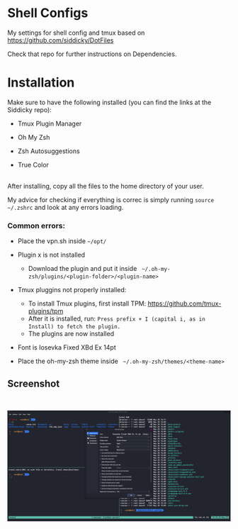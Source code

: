 # Shell Configs

My settings for shell config and tmux based on https://github.com/siddicky/DotFiles

Check that repo for further instructions on Dependencies.

# Installation

Make sure to have the following installed (you can find the links at the Siddicky repo):

- Tmux Plugin Manager

- Oh My Zsh

- Zsh Autosuggestions

- True Color


<br>
After installing, copy all the files to the home directory of your user.

My advice for checking if everything is correc is simply running ``source ~/.zshrc`` and look at any errors loading.

### Common errors:

- Place the vpn.sh inside ``~/opt/``
- Plugin x is not installed
    - Download the plugin and put it inside `` ~/.oh-my-zsh/plugins/<plugin-folder>/<plugin-name>``
- Tmux pluggins not properly installed:
    - To install Tmux plugins, first install TPM: https://github.com/tmux-plugins/tpm
    - After it is installed, run:  `` Press prefix + I (capital i, as in Install) to fetch the plugin. `` 
    - The plugins are now installed

- Font is Iosevka Fixed XBd Ex 14pt
- Place the oh-my-zsh theme inside `` ~/.oh-my-zsh/themes/<theme-name>``

## Screenshot
<br>

![Alt text](/Screenshot.png?raw=true "Screenshot")
